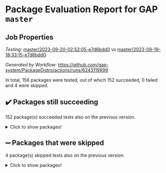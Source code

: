 # Package Evaluation Report for GAP `master`

## Job Properties

*Testing:* [master/2023-09-20-02:52:05-e7d6bdd0](https://github.com/gap-system/PackageDistro/blob/data/reports/master/2023-09-20-02:52:05-e7d6bdd0) vs [master/2023-09-19-18:33:15-e7d6bdd0](https://github.com/gap-system/PackageDistro/blob/data/reports/master/2023-09-19-18:33:15-e7d6bdd0)

*Generated by Workflow:* https://github.com/gap-system/PackageDistro/actions/runs/6243119899

In total, 156 packages were tested, out of which 152 succeeded, 0 failed and 4 were skipped.

## :heavy_check_mark: Packages still succeeding

152 package(s) succeeded tests also on the previous version.
<details><summary>Click to show packages!</summary>

- 4ti2interface 2023.02-04 [(success)](https://github.com/gap-system/PackageDistro/actions/runs/6243119899/job/16948454440)
- ace 5.6.2 [(success)](https://github.com/gap-system/PackageDistro/actions/runs/6243119899/job/16948454583)
- aclib 1.3.2 [(success)](https://github.com/gap-system/PackageDistro/actions/runs/6243119899/job/16948454686)
- agt 0.3.1 [(success)](https://github.com/gap-system/PackageDistro/actions/runs/6243119899/job/16948454791)
- alnuth 3.2.1 [(success)](https://github.com/gap-system/PackageDistro/actions/runs/6243119899/job/16948454908)
- anupq 3.3.0 [(success)](https://github.com/gap-system/PackageDistro/actions/runs/6243119899/job/16948455047)
- atlasrep 2.1.7 [(success)](https://github.com/gap-system/PackageDistro/actions/runs/6243119899/job/16948455209)
- autodoc 2023.06.19 [(success)](https://github.com/gap-system/PackageDistro/actions/runs/6243119899/job/16948456738)
- automata 1.15 [(success)](https://github.com/gap-system/PackageDistro/actions/runs/6243119899/job/16948457042)
- automgrp 1.3.2 [(success)](https://github.com/gap-system/PackageDistro/actions/runs/6243119899/job/16948457328)
- autpgrp 1.11 [(success)](https://github.com/gap-system/PackageDistro/actions/runs/6243119899/job/16948458718)
- cap 2023.09-05 [(success)](https://github.com/gap-system/PackageDistro/actions/runs/6243119899/job/16948458997)
- caratinterface 2.3.5 [(success)](https://github.com/gap-system/PackageDistro/actions/runs/6243119899/job/16948459132)
- cddinterface 2022.11.01 [(success)](https://github.com/gap-system/PackageDistro/actions/runs/6243119899/job/16948459242)
- circle 1.6.6 [(success)](https://github.com/gap-system/PackageDistro/actions/runs/6243119899/job/16948459347)
- classicpres 1.22 [(success)](https://github.com/gap-system/PackageDistro/actions/runs/6243119899/job/16948459458)
- cohomolo 1.6.11 [(success)](https://github.com/gap-system/PackageDistro/actions/runs/6243119899/job/16948459691)
- congruence 1.2.5 [(success)](https://github.com/gap-system/PackageDistro/actions/runs/6243119899/job/16948459892)
- corelg 1.56 [(success)](https://github.com/gap-system/PackageDistro/actions/runs/6243119899/job/16948460001)
- crime 1.6 [(success)](https://github.com/gap-system/PackageDistro/actions/runs/6243119899/job/16948460100)
- crisp 1.4.6 [(success)](https://github.com/gap-system/PackageDistro/actions/runs/6243119899/job/16948460211)
- crypting 0.10.4 [(success)](https://github.com/gap-system/PackageDistro/actions/runs/6243119899/job/16948460328)
- cryst 4.1.26 [(success)](https://github.com/gap-system/PackageDistro/actions/runs/6243119899/job/16948460434)
- crystcat 1.1.10 [(success)](https://github.com/gap-system/PackageDistro/actions/runs/6243119899/job/16948460550)
- ctbllib 1.3.6 [(success)](https://github.com/gap-system/PackageDistro/actions/runs/6243119899/job/16948460664)
- cubefree 1.19 [(success)](https://github.com/gap-system/PackageDistro/actions/runs/6243119899/job/16948460795)
- curlinterface 2.3.2 [(success)](https://github.com/gap-system/PackageDistro/actions/runs/6243119899/job/16948460914)
- cvec 2.8.1 [(success)](https://github.com/gap-system/PackageDistro/actions/runs/6243119899/job/16948461028)
- datastructures 0.3.0 [(success)](https://github.com/gap-system/PackageDistro/actions/runs/6243119899/job/16948461142)
- deepthought 1.0.6 [(success)](https://github.com/gap-system/PackageDistro/actions/runs/6243119899/job/16948461246)
- design 1.8 [(success)](https://github.com/gap-system/PackageDistro/actions/runs/6243119899/job/16948461373)
- difsets 2.3.1 [(success)](https://github.com/gap-system/PackageDistro/actions/runs/6243119899/job/16948461480)
- digraphs 1.6.3 [(success)](https://github.com/gap-system/PackageDistro/actions/runs/6243119899/job/16948461589)
- edim 1.3.7 [(success)](https://github.com/gap-system/PackageDistro/actions/runs/6243119899/job/16948461681)
- example 4.3.4 [(success)](https://github.com/gap-system/PackageDistro/actions/runs/6243119899/job/16948461789)
- examplesforhomalg 2023.08-02 [(success)](https://github.com/gap-system/PackageDistro/actions/runs/6243119899/job/16948461941)
- factint 1.6.3 [(success)](https://github.com/gap-system/PackageDistro/actions/runs/6243119899/job/16948462048)
- ferret 1.0.9 [(success)](https://github.com/gap-system/PackageDistro/actions/runs/6243119899/job/16948462159)
- fga 1.5.0 [(success)](https://github.com/gap-system/PackageDistro/actions/runs/6243119899/job/16948462264)
- fining 1.5.6 [(success)](https://github.com/gap-system/PackageDistro/actions/runs/6243119899/job/16948462350)
- float 1.0.3 [(success)](https://github.com/gap-system/PackageDistro/actions/runs/6243119899/job/16948462454)
- format 1.4.3 [(success)](https://github.com/gap-system/PackageDistro/actions/runs/6243119899/job/16948462556)
- forms 1.2.9 [(success)](https://github.com/gap-system/PackageDistro/actions/runs/6243119899/job/16948462660)
- fplsa 1.2.6 [(success)](https://github.com/gap-system/PackageDistro/actions/runs/6243119899/job/16948462745)
- fr 2.4.12 [(success)](https://github.com/gap-system/PackageDistro/actions/runs/6243119899/job/16948462830)
- francy 2.0.3 [(success)](https://github.com/gap-system/PackageDistro/actions/runs/6243119899/job/16948462932)
- fwtree 1.3 [(success)](https://github.com/gap-system/PackageDistro/actions/runs/6243119899/job/16948463043)
- gapdoc 1.6.6 [(success)](https://github.com/gap-system/PackageDistro/actions/runs/6243119899/job/16948463154)
- gauss 2023.02-04 [(success)](https://github.com/gap-system/PackageDistro/actions/runs/6243119899/job/16948463281)
- gaussforhomalg 2023.08-01 [(success)](https://github.com/gap-system/PackageDistro/actions/runs/6243119899/job/16948463413)
- gbnp 1.0.5 [(success)](https://github.com/gap-system/PackageDistro/actions/runs/6243119899/job/16948463535)
- generalizedmorphismsforcap 2023.08-02 [(success)](https://github.com/gap-system/PackageDistro/actions/runs/6243119899/job/16948463630)
- genss 1.6.8 [(success)](https://github.com/gap-system/PackageDistro/actions/runs/6243119899/job/16948463748)
- gradedmodules 2023.08-01 [(success)](https://github.com/gap-system/PackageDistro/actions/runs/6243119899/job/16948463897)
- gradedringforhomalg 2023.08-01 [(success)](https://github.com/gap-system/PackageDistro/actions/runs/6243119899/job/16948463994)
- grape 4.9.0 [(success)](https://github.com/gap-system/PackageDistro/actions/runs/6243119899/job/16948464102)
- groupoids 1.73 [(success)](https://github.com/gap-system/PackageDistro/actions/runs/6243119899/job/16948464247)
- grpconst 2.6.4 [(success)](https://github.com/gap-system/PackageDistro/actions/runs/6243119899/job/16948464338)
- guarana 0.96.3 [(success)](https://github.com/gap-system/PackageDistro/actions/runs/6243119899/job/16948464463)
- guava 3.18 [(success)](https://github.com/gap-system/PackageDistro/actions/runs/6243119899/job/16948464564)
- hap 1.58 [(success)](https://github.com/gap-system/PackageDistro/actions/runs/6243119899/job/16948464707)
- hapcryst 0.1.15 [(success)](https://github.com/gap-system/PackageDistro/actions/runs/6243119899/job/16948464820)
- hecke 1.5.3 [(success)](https://github.com/gap-system/PackageDistro/actions/runs/6243119899/job/16948464963)
- help 3.5 [(success)](https://github.com/gap-system/PackageDistro/actions/runs/6243119899/job/16948465094)
- homalg 2023.08-02 [(success)](https://github.com/gap-system/PackageDistro/actions/runs/6243119899/job/16948465203)
- homalgtocas 2023.08-01 [(success)](https://github.com/gap-system/PackageDistro/actions/runs/6243119899/job/16948465314)
- idrel 2.45 [(success)](https://github.com/gap-system/PackageDistro/actions/runs/6243119899/job/16948465437)
- images 1.3.1 [(success)](https://github.com/gap-system/PackageDistro/actions/runs/6243119899/job/16948465570)
- intpic 0.3.0 [(success)](https://github.com/gap-system/PackageDistro/actions/runs/6243119899/job/16948465691)
- io 4.8.1 [(success)](https://github.com/gap-system/PackageDistro/actions/runs/6243119899/job/16948465808)
- io_forhomalg 2023.02-04 [(success)](https://github.com/gap-system/PackageDistro/actions/runs/6243119899/job/16948466010)
- irredsol 1.4.4 [(success)](https://github.com/gap-system/PackageDistro/actions/runs/6243119899/job/16948466148)
- json 2.1.1 [(success)](https://github.com/gap-system/PackageDistro/actions/runs/6243119899/job/16948466271)
- jupyterkernel 1.5.0 [(success)](https://github.com/gap-system/PackageDistro/actions/runs/6243119899/job/16948466404)
- jupyterviz 1.5.6 [(success)](https://github.com/gap-system/PackageDistro/actions/runs/6243119899/job/16948466545)
- kan 1.36 [(success)](https://github.com/gap-system/PackageDistro/actions/runs/6243119899/job/16948466705)
- kbmag 1.5.11 [(success)](https://github.com/gap-system/PackageDistro/actions/runs/6243119899/job/16948466855)
- laguna 3.9.6 [(success)](https://github.com/gap-system/PackageDistro/actions/runs/6243119899/job/16948466979)
- liealgdb 2.2.1 [(success)](https://github.com/gap-system/PackageDistro/actions/runs/6243119899/job/16948467133)
- liepring 2.8 [(success)](https://github.com/gap-system/PackageDistro/actions/runs/6243119899/job/16948467275)
- liering 2.4.2 [(success)](https://github.com/gap-system/PackageDistro/actions/runs/6243119899/job/16948467413)
- linearalgebraforcap 2023.09-01 [(success)](https://github.com/gap-system/PackageDistro/actions/runs/6243119899/job/16948467544)
- localizeringforhomalg 2023.08-02 [(success)](https://github.com/gap-system/PackageDistro/actions/runs/6243119899/job/16948467666)
- loops 3.4.3 [(success)](https://github.com/gap-system/PackageDistro/actions/runs/6243119899/job/16948467843)
- lpres 1.0.3 [(success)](https://github.com/gap-system/PackageDistro/actions/runs/6243119899/job/16948467971)
- majoranaalgebras 1.5.1 [(success)](https://github.com/gap-system/PackageDistro/actions/runs/6243119899/job/16948468117)
- mapclass 1.4.6 [(success)](https://github.com/gap-system/PackageDistro/actions/runs/6243119899/job/16948468285)
- matgrp 0.70 [(success)](https://github.com/gap-system/PackageDistro/actions/runs/6243119899/job/16948468437)
- matricesforhomalg 2023.08-02 [(success)](https://github.com/gap-system/PackageDistro/actions/runs/6243119899/job/16948468565)
- modisom 2.5.4 [(success)](https://github.com/gap-system/PackageDistro/actions/runs/6243119899/job/16948468686)
- modulepresentationsforcap 2023.09-01 [(success)](https://github.com/gap-system/PackageDistro/actions/runs/6243119899/job/16948468806)
- modules 2023.08-02 [(success)](https://github.com/gap-system/PackageDistro/actions/runs/6243119899/job/16948468909)
- monoidalcategories 2023.08-11 [(success)](https://github.com/gap-system/PackageDistro/actions/runs/6243119899/job/16948469020)
- nconvex 2022.09-01 [(success)](https://github.com/gap-system/PackageDistro/actions/runs/6243119899/job/16948469116)
- nilmat 1.4.2 [(success)](https://github.com/gap-system/PackageDistro/actions/runs/6243119899/job/16948469213)
- nock 1.5 [(success)](https://github.com/gap-system/PackageDistro/actions/runs/6243119899/job/16948469312)
- normalizinterface 1.3.6 [(success)](https://github.com/gap-system/PackageDistro/actions/runs/6243119899/job/16948469410)
- nq 2.5.10 [(success)](https://github.com/gap-system/PackageDistro/actions/runs/6243119899/job/16948469510)
- numericalsgps 1.3.1 [(success)](https://github.com/gap-system/PackageDistro/actions/runs/6243119899/job/16948469613)
- openmath 11.5.3 [(success)](https://github.com/gap-system/PackageDistro/actions/runs/6243119899/job/16948469723)
- orb 4.9.0 [(success)](https://github.com/gap-system/PackageDistro/actions/runs/6243119899/job/16948469838)
- packagemanager 1.4.1 [(success)](https://github.com/gap-system/PackageDistro/actions/runs/6243119899/job/16948469950)
- patternclass 2.4.3 [(success)](https://github.com/gap-system/PackageDistro/actions/runs/6243119899/job/16948470044)
- permut 2.0.4 [(success)](https://github.com/gap-system/PackageDistro/actions/runs/6243119899/job/16948470146)
- polenta 1.3.10 [(success)](https://github.com/gap-system/PackageDistro/actions/runs/6243119899/job/16948470242)
- polymaking 0.8.6 [(success)](https://github.com/gap-system/PackageDistro/actions/runs/6243119899/job/16948470321)
- primgrp 3.4.4 [(success)](https://github.com/gap-system/PackageDistro/actions/runs/6243119899/job/16948470414)
- profiling 2.5.4 [(success)](https://github.com/gap-system/PackageDistro/actions/runs/6243119899/job/16948470518)
- qpa 1.34 [(success)](https://github.com/gap-system/PackageDistro/actions/runs/6243119899/job/16948470605)
- quagroup 1.8.3 [(success)](https://github.com/gap-system/PackageDistro/actions/runs/6243119899/job/16948470694)
- radiroot 2.9 [(success)](https://github.com/gap-system/PackageDistro/actions/runs/6243119899/job/16948470796)
- rcwa 4.7.1 [(success)](https://github.com/gap-system/PackageDistro/actions/runs/6243119899/job/16948470897)
- rds 1.8 [(success)](https://github.com/gap-system/PackageDistro/actions/runs/6243119899/job/16948470984)
- recog 1.4.2 [(success)](https://github.com/gap-system/PackageDistro/actions/runs/6243119899/job/16948471091)
- repndecomp 1.3.0 [(success)](https://github.com/gap-system/PackageDistro/actions/runs/6243119899/job/16948471183)
- repsn 3.1.1 [(success)](https://github.com/gap-system/PackageDistro/actions/runs/6243119899/job/16948471289)
- resclasses 4.7.3 [(success)](https://github.com/gap-system/PackageDistro/actions/runs/6243119899/job/16948471396)
- ringsforhomalg 2023.08-02 [(success)](https://github.com/gap-system/PackageDistro/actions/runs/6243119899/job/16948471506)
- sco 2023.08-01 [(success)](https://github.com/gap-system/PackageDistro/actions/runs/6243119899/job/16948471621)
- scscp 2.4.1 [(success)](https://github.com/gap-system/PackageDistro/actions/runs/6243119899/job/16948471722)
- semigroups 5.3.1 [(success)](https://github.com/gap-system/PackageDistro/actions/runs/6243119899/job/16948471811)
- sglppow 2.3 [(success)](https://github.com/gap-system/PackageDistro/actions/runs/6243119899/job/16948471911)
- sgpviz 0.999.5 [(success)](https://github.com/gap-system/PackageDistro/actions/runs/6243119899/job/16948472028)
- simpcomp 2.1.14 [(success)](https://github.com/gap-system/PackageDistro/actions/runs/6243119899/job/16948472160)
- singular 2023.02.09 [(success)](https://github.com/gap-system/PackageDistro/actions/runs/6243119899/job/16948472330)
- sl2reps 1.1 [(success)](https://github.com/gap-system/PackageDistro/actions/runs/6243119899/job/16948472618)
- sla 1.5.3 [(success)](https://github.com/gap-system/PackageDistro/actions/runs/6243119899/job/16948472728)
- smallgrp 1.5.3 [(success)](https://github.com/gap-system/PackageDistro/actions/runs/6243119899/job/16948472845)
- smallsemi 0.6.13 [(success)](https://github.com/gap-system/PackageDistro/actions/runs/6243119899/job/16948472964)
- sonata 2.9.6 [(success)](https://github.com/gap-system/PackageDistro/actions/runs/6243119899/job/16948473091)
- sophus 1.27 [(success)](https://github.com/gap-system/PackageDistro/actions/runs/6243119899/job/16948473210)
- sotgrps 1.2 [(success)](https://github.com/gap-system/PackageDistro/actions/runs/6243119899/job/16948473313)
- spinsym 1.5.2 [(success)](https://github.com/gap-system/PackageDistro/actions/runs/6243119899/job/16948473412)
- standardff 1.0 [(success)](https://github.com/gap-system/PackageDistro/actions/runs/6243119899/job/16948473543)
- symbcompcc 1.3.2 [(success)](https://github.com/gap-system/PackageDistro/actions/runs/6243119899/job/16948473686)
- thelma 1.3 [(success)](https://github.com/gap-system/PackageDistro/actions/runs/6243119899/job/16948473812)
- tomlib 1.2.9 [(success)](https://github.com/gap-system/PackageDistro/actions/runs/6243119899/job/16948473908)
- toolsforhomalg 2023.07-01 [(success)](https://github.com/gap-system/PackageDistro/actions/runs/6243119899/job/16948474019)
- toric 1.9.5 [(success)](https://github.com/gap-system/PackageDistro/actions/runs/6243119899/job/16948474112)
- toricvarieties 2022.07.13 [(success)](https://github.com/gap-system/PackageDistro/actions/runs/6243119899/job/16948474251)
- transgrp 3.6.4 [(success)](https://github.com/gap-system/PackageDistro/actions/runs/6243119899/job/16948474386)
- ugaly 4.1.3 [(success)](https://github.com/gap-system/PackageDistro/actions/runs/6243119899/job/16948474497)
- unipot 1.5 [(success)](https://github.com/gap-system/PackageDistro/actions/runs/6243119899/job/16948474626)
- unitlib 4.2.0 [(success)](https://github.com/gap-system/PackageDistro/actions/runs/6243119899/job/16948474783)
- utils 0.84 [(success)](https://github.com/gap-system/PackageDistro/actions/runs/6243119899/job/16948474910)
- uuid 0.7 [(success)](https://github.com/gap-system/PackageDistro/actions/runs/6243119899/job/16948475030)
- walrus 0.9991 [(success)](https://github.com/gap-system/PackageDistro/actions/runs/6243119899/job/16948475175)
- wedderga 4.10.4 [(success)](https://github.com/gap-system/PackageDistro/actions/runs/6243119899/job/16948475331)
- xmod 2.91 [(success)](https://github.com/gap-system/PackageDistro/actions/runs/6243119899/job/16948475489)
- xmodalg 1.23 [(success)](https://github.com/gap-system/PackageDistro/actions/runs/6243119899/job/16948475644)
- yangbaxter 0.10.3 [(success)](https://github.com/gap-system/PackageDistro/actions/runs/6243119899/job/16948475805)
- zeromqinterface 0.14 [(success)](https://github.com/gap-system/PackageDistro/actions/runs/6243119899/job/16948475922)
</details>

## :heavy_minus_sign: Packages that were skipped

4 package(s) skipped tests also on the previous version.
<details><summary>Click to show packages!</summary>

- browse 1.8.21 [(skipped)](https://github.com/gap-system/PackageDistro/actions/runs/6243119899/job/16948040427)
- itc 1.5.1 [(skipped)](https://github.com/gap-system/PackageDistro/actions/runs/6243119899/job/16948040427)
- polycyclic 2.16 [(skipped)](https://github.com/gap-system/PackageDistro/actions/runs/6243119899/job/16948040427)
- xgap 4.31 [(skipped)](https://github.com/gap-system/PackageDistro/actions/runs/6243119899/job/16948040427)
</details>

